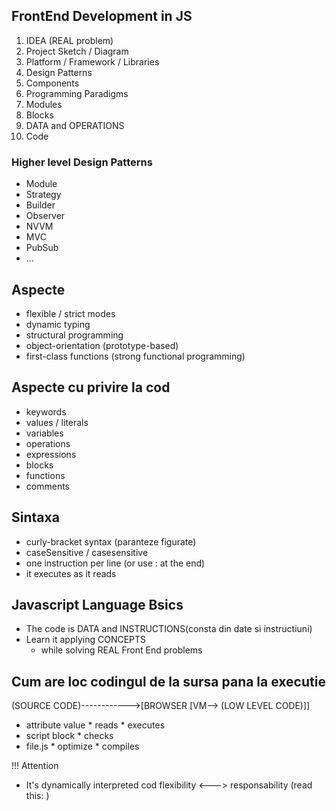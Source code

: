 ## FrontEnd Development in JS

1. IDEA (REAL problem)
2. Project Sketch / Diagram
3. Platform / Framework / Libraries
4. Design Patterns
5. Components
6. Programming Paradigms
7. Modules
8. Blocks
9. DATA and OPERATIONS
10. Code

### Higher level Design Patterns
* Module
* Strategy
* Builder
* Observer
* NVVM
* MVC
* PubSub
* ...

## Aspecte
* flexible / strict modes
* dynamic typing
* structural programming
* object-orientation (prototype-based)
* first-class functions (strong functional programming)

## Aspecte cu privire la cod
* keywords
* values / literals
* variables
* operations
* expressions
* blocks
* functions
* comments

## Sintaxa
* curly-bracket syntax (paranteze figurate)
* caseSensitive / casesensitive
* one instruction per line (or use : at the end)
* it executes as it reads

## Javascript Language Bsics
* The code is DATA and INSTRUCTIONS(consta din date si instructiuni)
* Learn it applying CONCEPTS
  - while solving REAL Front End problems

## Cum are loc codingul de la sursa pana la executie
(SOURCE CODE)------------>[BROWSER [VM--> (LOW LEVEL CODE)]]
* attribute value             * reads           * executes
* script block                * checks
* file.js                     * optimize
                              * compiles
 

!!! Attention
* It's dynamically interpreted cod 
flexibility <---> responsability         (read this: )                            